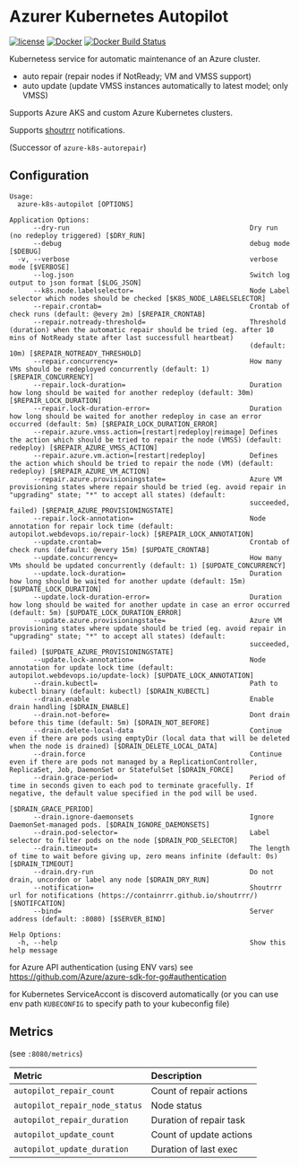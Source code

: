 Azurer Kubernetes Autopilot
============================

[![license](https://img.shields.io/github/license/webdevops/azure-k8s-autopilot.svg)](https://github.com/webdevops/azure-k8s-autopilot/blob/master/LICENSE)
[![Docker](https://img.shields.io/badge/docker-webdevops%2Fazure--k8s--autopilot-blue.svg?longCache=true&style=flat&logo=docker)](https://hub.docker.com/r/webdevops/azure-k8s-autopilot/)
[![Docker Build Status](https://img.shields.io/docker/cloud/build/webdevops/azure-k8s-autopilot)](https://hub.docker.com/r/webdevops/azure-k8s-autopilot/)

Kubernetess service for automatic maintenance of an Azure cluster.

- auto repair (repair nodes if NotReady; VM and VMSS support)
- auto update (update VMSS instances automatically to latest model; only VMSS)

Supports Azure AKS and custom Azure Kubernetes clusters.

Supports [shoutrrr](https://containrrr.github.io/shoutrrr/) notifications.

(Successor of `azure-k8s-autorepair`)

Configuration
-------------

```
Usage:
  azure-k8s-autopilot [OPTIONS]

Application Options:
      --dry-run                                             Dry run (no redeploy triggered) [$DRY_RUN]
      --debug                                               debug mode [$DEBUG]
  -v, --verbose                                             verbose mode [$VERBOSE]
      --log.json                                            Switch log output to json format [$LOG_JSON]
      --k8s.node.labelselector=                             Node Label selector which nodes should be checked [$K8S_NODE_LABELSELECTOR]
      --repair.crontab=                                     Crontab of check runs (default: @every 2m) [$REPAIR_CRONTAB]
      --repair.notready-threshold=                          Threshold (duration) when the automatic repair should be tried (eg. after 10 mins of NotReady state after last successfull heartbeat)
                                                            (default: 10m) [$REPAIR_NOTREADY_THRESHOLD]
      --repair.concurrency=                                 How many VMs should be redeployed concurrently (default: 1) [$REPAIR_CONCURRENCY]
      --repair.lock-duration=                               Duration how long should be waited for another redeploy (default: 30m) [$REPAIR_LOCK_DURATION]
      --repair.lock-duration-error=                         Duration how long should be waited for another redeploy in case an error occurred (default: 5m) [$REPAIR_LOCK_DURATION_ERROR]
      --repair.azure.vmss.action=[restart|redeploy|reimage] Defines the action which should be tried to repair the node (VMSS) (default: redeploy) [$REPAIR_AZURE_VMSS_ACTION]
      --repair.azure.vm.action=[restart|redeploy]           Defines the action which should be tried to repair the node (VM) (default: redeploy) [$REPAIR_AZURE_VM_ACTION]
      --repair.azure.provisioningstate=                     Azure VM provisioning states where repair should be tried (eg. avoid repair in "upgrading" state; "*" to accept all states) (default:
                                                            succeeded, failed) [$REPAIR_AZURE_PROVISIONINGSTATE]
      --repair.lock-annotation=                             Node annotation for repair lock time (default: autopilot.webdevops.io/repair-lock) [$REPAIR_LOCK_ANNOTATION]
      --update.crontab=                                     Crontab of check runs (default: @every 15m) [$UPDATE_CRONTAB]
      --update.concurrency=                                 How many VMs should be updated concurrently (default: 1) [$UPDATE_CONCURRENCY]
      --update.lock-duration=                               Duration how long should be waited for another update (default: 15m) [$UPDATE_LOCK_DURATION]
      --update.lock-duration-error=                         Duration how long should be waited for another update in case an error occurred (default: 5m) [$UPDATE_LOCK_DURATION_ERROR]
      --update.azure.provisioningstate=                     Azure VM provisioning states where update should be tried (eg. avoid repair in "upgrading" state; "*" to accept all states) (default:
                                                            succeeded, failed) [$UPDATE_AZURE_PROVISIONINGSTATE]
      --update.lock-annotation=                             Node annotation for update lock time (default: autopilot.webdevops.io/update-lock) [$UPDATE_LOCK_ANNOTATION]
      --drain.kubectl=                                      Path to kubectl binary (default: kubectl) [$DRAIN_KUBECTL]
      --drain.enable                                        Enable drain handling [$DRAIN_ENABLE]
      --drain.not-before=                                   Dont drain before this time (default: 5m) [$DRAIN_NOT_BEFORE]
      --drain.delete-local-data                             Continue even if there are pods using emptyDir (local data that will be deleted when the node is drained) [$DRAIN_DELETE_LOCAL_DATA]
      --drain.force                                         Continue even if there are pods not managed by a ReplicationController, ReplicaSet, Job, DaemonSet or StatefulSet [$DRAIN_FORCE]
      --drain.grace-period=                                 Period of time in seconds given to each pod to terminate gracefully. If negative, the default value specified in the pod will be used.
                                                            [$DRAIN_GRACE_PERIOD]
      --drain.ignore-daemonsets                             Ignore DaemonSet-managed pods. [$DRAIN_IGNORE_DAEMONSETS]
      --drain.pod-selector=                                 Label selector to filter pods on the node [$DRAIN_POD_SELECTOR]
      --drain.timeout=                                      The length of time to wait before giving up, zero means infinite (default: 0s) [$DRAIN_TIMEOUT]
      --drain.dry-run                                       Do not drain, uncordon or label any node [$DRAIN_DRY_RUN]
      --notification=                                       Shoutrrr url for notifications (https://containrrr.github.io/shoutrrr/) [$NOTIFCATION]
      --bind=                                               Server address (default: :8080) [$SERVER_BIND]

Help Options:
  -h, --help                                                Show this help message
```

for Azure API authentication (using ENV vars) see https://github.com/Azure/azure-sdk-for-go#authentication

for Kubernetes ServiceAccont is discoverd automatically (or you can use env path `KUBECONFIG` to specify path to your kubeconfig file)

Metrics
-------

 (see `:8080/metrics`)

| Metric                         | Description                                     |
|:-------------------------------|:------------------------------------------------|
| `autopilot_repair_count`       | Count of repair actions                         |
| `autopilot_repair_node_status` | Node status                                     |
| `autopilot_repair_duration`    | Duration of repair task                         |
| `autopilot_update_count`       | Count of update actions                         |
| `autopilot_update_duration`    | Duration of last exec                           |
